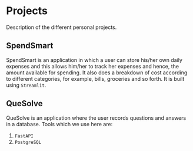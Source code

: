 # Projects

Description of the different personal projects.

## SpendSmart
SpendSmart is an application in which a user can store his/her own daily expenses and this allows him/her to track her expenses and hence, the amount available for spending. It also does a breakdown of cost according to different categories, for example, bills, groceries and so forth. It is built using `Streamlit`.

## QueSolve
QueSolve is an application where the user records questions and answers in a database. Tools which we use here are:
1) `FastAPI`
2) `PostgreSQL`
